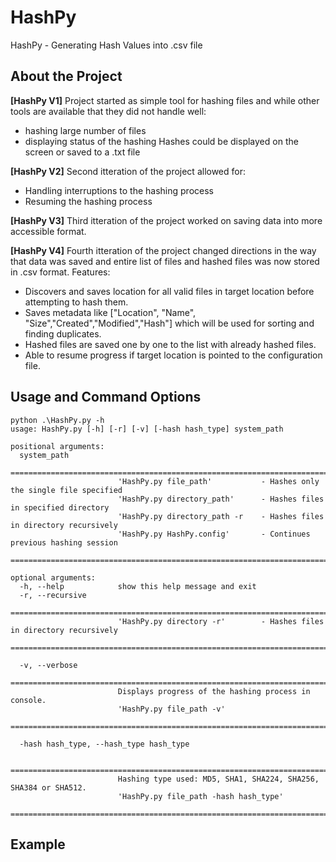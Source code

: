 # HashPy
HashPy - Generating Hash Values into .csv file

## About the Project
**[HashPy V1]** Project started as simple tool for hashing files and while other tools are available that they did not handle well:
- hashing large number of files
- displaying status of the hashing
Hashes could be displayed on the screen or saved to a .txt file

**[HashPy V2]** Second itteration of the project allowed for:
- Handling interruptions to the hashing process
- Resuming the hashing process

**[HashPy V3]** Third itteration of the project worked on saving data into more accessible format.

**[HashPy V4]** Fourth itteration of the project changed directions in the way that data was saved and entire list of files and hashed files was now stored in .csv format.
Features:
- Discovers and saves location for all valid files in target location before attempting to hash them.
- Saves metadata like ["Location", "Name", "Size","Created","Modified","Hash"] which will be used for sorting and finding duplicates.
- Hashed files are saved one by one to the list with already hashed files.
- Able to resume progress if target location is pointed to the configuration file.

## Usage and Command Options
```
python .\HashPy.py -h
usage: HashPy.py [-h] [-r] [-v] [-hash hash_type] system_path

positional arguments:
  system_path
                        ===============================================================================
                        'HashPy.py file_path'           - Hashes only the single file specified
                        'HashPy.py directory_path'      - Hashes files in specified directory
                        'HashPy.py directory_path -r    - Hashes files in directory recursively
                        'HashPy.py HashPy.config'       - Continues previous hashing session
                        ===============================================================================

optional arguments:
  -h, --help            show this help message and exit
  -r, --recursive
                        ===============================================================================
                        'HashPy.py directory -r'        - Hashes files in directory recursively
                        ===============================================================================

  -v, --verbose
                        ===============================================================================
                        Displays progress of the hashing process in console.
                        'HashPy.py file_path -v'
                        ===============================================================================

  -hash hash_type, --hash_type hash_type

                        ===============================================================================
                        Hashing type used: MD5, SHA1, SHA224, SHA256, SHA384 or SHA512.
                        'HashPy.py file_path -hash hash_type'
                        ===============================================================================
```
## Example

